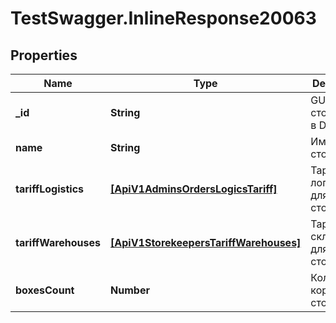 # TestSwagger.InlineResponse20063

## Properties

Name | Type | Description | Notes
------------ | ------------- | ------------- | -------------
**_id** | **String** | GUID сторкипера в DB | 
**name** | **String** | Имя сторкипера. | [optional] 
**tariffLogistics** | [**[ApiV1AdminsOrdersLogicsTariff]**](ApiV1AdminsOrdersLogicsTariff.md) | Тарифы логистики для сторкипера. | [optional] 
**tariffWarehouses** | [**[ApiV1StorekeepersTariffWarehouses]**](ApiV1StorekeepersTariffWarehouses.md) | Тарифы складов для сторкипера. | [optional] 
**boxesCount** | **Number** | Количество коробок в сторкепере. | [optional] 


